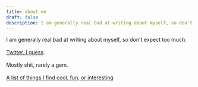 ```yaml
---
title: about me
draft: false
description: I am generally real bad at writing about myself, so don't expect too much.
---
```


I am generally real bad at writing about myself, so don't expect too much.
<br></br>
<a href="https://twitter.com/_AlexDaniels_" target="_blank">Twitter, I guess</a>.
<br></br>
Mostly shit, rarely a gem.
<br><br>
<a href="/fun-things">A list of things I find cool, fun, or interesting</a>

